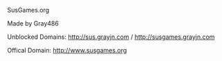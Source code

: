SusGames.org

Made by Gray486

Unblocked Domains: http://sus.grayjn.com / http://susgames.grayjn.com

Offical Domain: http://www.susgames.org